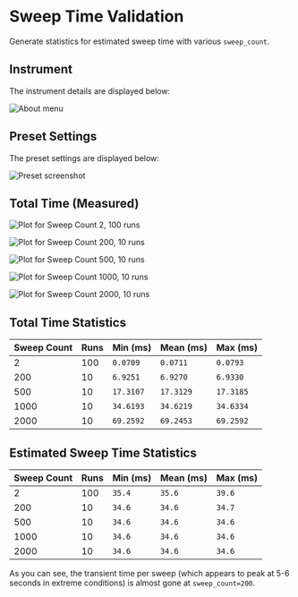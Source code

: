# Sweep Time Validation

Generate statistics for estimated sweep time with various `sweep_count`.

## Instrument

The instrument details are displayed below:

![About menu](doc/images/znb8-about-screen.png)

## Preset Settings

The preset settings are displayed below:

![Preset screenshot](doc/images/znb8-preset.png)

## Total Time (Measured)

![Plot for Sweep Count 2, 100 runs](doc/images/2-sweeps-100-runs.png)

![Plot for Sweep Count 200, 10 runs](doc/images/200-sweeps-10-runs.png)

![Plot for Sweep Count 500, 10 runs](doc/images/500-sweeps-10-runs.png)

![Plot for Sweep Count 1000, 10 runs](doc/images/1000-sweeps-10-runs.png)

![Plot for Sweep Count 2000, 10 runs](doc/images/2000-sweeps-10-runs.png)

## Total Time Statistics

| Sweep Count | Runs | Min (ms)  | Mean (ms) | Max (ms)  |
| ----------- | ---- | --------- | --------- | --------- |
| 2           | 100  | `0.0709`  | `0.0711`  | `0.0793`  |
| 200         | 10   | `6.9251`  | `6.9270`  | `6.9330`  |
| 500         | 10   | `17.3107` | `17.3129` | `17.3185` |
| 1000        | 10   | `34.6193` | `34.6219` | `34.6334` |
| 2000        | 10   | `69.2592` | `69.2453` | `69.2592` |

## Estimated Sweep Time Statistics

| Sweep Count | Runs | Min (ms) | Mean (ms) | Max (ms) |
| ----------- | ---- | -------- | --------- | -------- |
| 2           | 100  | `35.4`   | `35.6`    | `39.6`   |
| 200         | 10   | `34.6`   | `34.6`    | `34.7`   |
| 500         | 10   | `34.6`   | `34.6`    | `34.6`   |
| 1000        | 10   | `34.6`   | `34.6`    | `34.6`   |
| 2000        | 10   | `34.6`   | `34.6`    | `34.6`   |

As you can see, the transient time per sweep (which appears to peak at 5-6 seconds in extreme conditions) is almost gone at `sweep_count=200`.
